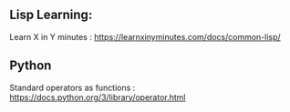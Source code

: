 ## Lisp Learning:
  Learn X in Y minutes : https://learnxinyminutes.com/docs/common-lisp/
  
## Python
  Standard operators as functions : https://docs.python.org/3/library/operator.html
